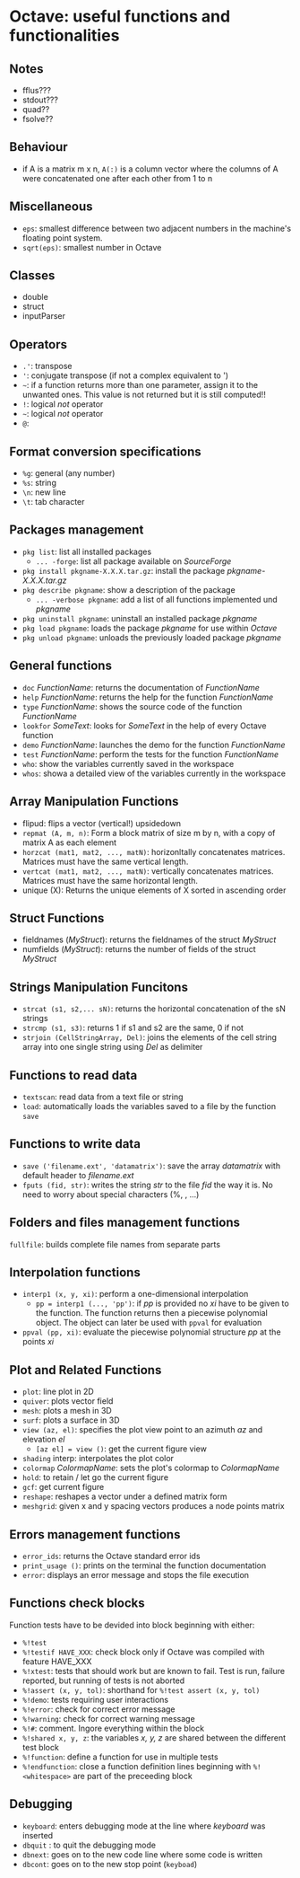 # Octave: useful functions and functionalities


## Notes
* fflus???
* stdout???
* quad??
* fsolve??

## Behaviour
* if A is a matrix m x n, ``A(:)`` is a column vector where the columns of A were concatenated one after each other from 1 to n

## Miscellaneous
* ``eps``: smallest difference between two adjacent numbers in the machine's floating point system.
* ``sqrt(eps)``: smallest number in Octave

## Classes
* double
* struct
* inputParser

## Operators
* ``.'``: transpose
* ``'``: conjugate transpose (if not a complex equivalent to ')
* ``~``: if a function returns more than one parameter, assign it to the unwanted ones. This value is not returned but it is still computed!!
* ``!``: logical _not_ operator
* ``~``: logical _not_ operator
* ``@``:

## Format conversion specifications
* ``%g``: general (any number)
* ``%s``: string
* ``\n``: new line
* ``\t``: tab character

## Packages management
* ``pkg list``: list all installed packages
    - ``... -forge``: list all package available on _SourceForge_
* ``pkg install pkgname-X.X.X.tar.gz``: install the package _pkgname-X.X.X.tar.gz_
* ``pkg describe pkgname``: show a description of the package
    - ``... -verbose pkgname``: add a list of all functions implemented und _pkgname_
* ``pkg uninstall pkgname``: uninstall an installed package _pkgname_
* ``pkg load pkgname``: loads the package _pkgname_ for use within _Octave_
* ``pkg unload pkgname``: unloads the previously loaded package _pkgname_

## General functions
* ``doc`` _FunctionName_: returns the documentation of _FunctionName_
* ``help`` _FunctionName_: returns the help for the function _FunctionName_
* ``type`` _FunctionName_: shows the source code of the function _FunctionName_
* ``lookfor`` _SomeText_: looks for _SomeText_ in the help of every Octave function
* ``demo`` _FunctionName_: launches the demo for the function _FunctionName_
* ``test`` _FunctionName_: perform the tests for the function _FunctionName_
* ``who``: show the variables currently saved in the workspace
* ``whos``: showa a detailed view of the variables currently in the workspace

## Array Manipulation Functions
* flipud: flips a vector (vertical!) upsidedown
* ``repmat (A, m, n)``: Form a block matrix of size m by n, with a copy of matrix A as each element
* ``horzcat (mat1, mat2, ..., matN)``: horizonltally concatenates matrices. Matrices must have the same vertical length.
* ``vertcat (mat1, mat2, ..., matN)``: vertically concatenates matrices. Matrices must have the same horizontal length.
* unique (X): Returns the unique elements of X sorted in ascending order

## Struct Functions
* fieldnames (_MyStruct_): returns the fieldnames of the struct _MyStruct_
* numfields (_MyStruct_): returns the number of fields of the struct _MyStruct_

## Strings Manipulation Funcitons
* ``strcat (s1, s2,... sN)``: returns the horizontal concatenation of the sN strings
* ``strcmp (s1, s3)``: returns 1 if s1 and s2 are the same, 0 if not
* ``strjoin (CellStringArray, Del)``: joins the elements of the cell string array into one single string using _Del_ as delimiter

## Functions to read data
* ``textscan``: read data from a text file or string
* ``load``: automatically loads the variables saved to a file by the function ``save``

## Functions to write data
* ``save ('filename.ext', 'datamatrix')``: save the array _datamatrix_ with default header to _filename.ext_
* ``fputs (fid, str)``: writes the string _str_ to the file _fid_ the way it is. No need to worry about special characters (%, \, ...)

## Folders and files management functions
``fullfile``: builds complete file names from separate parts

## Interpolation functions
* ``interp1 (x, y, xi)``: perform a one-dimensional interpolation
    - ``pp = interp1 (..., 'pp')``: if _pp_ is provided no _xi_ have to be given to the function. The function returns then a piecewise polynomial object. The object can later be used with ``ppval`` for evaluation
* ``ppval (pp, xi)``: evaluate the piecewise polynomial structure _pp_ at the points _xi_

## Plot and Related Functions
* ``plot``: line plot in 2D
* ``quiver``: plots vector field
* ``mesh``: plots a mesh in 3D
* ``surf``: plots a surface in 3D
* ``view (az, el)``: specifies the plot view point to an azimuth _az_ and elevation _el_
    * ``[az el] = view ()``: get the current figure view
* ``shading`` interp: interpolates the plot color
* ``colormap`` _ColormapName_: sets the plot's colormap to _ColormapName_
* ``hold``: to retain / let go the current figure
* ``gcf``: get current figure
* ``reshape``: reshapes a vector under a defined matrix form
* ``meshgrid``: given x and y spacing vectors produces a node points matrix

## Errors management functions
* ``error_ids``: returns the Octave standard error ids
* ``print_usage ()``: prints on the terminal the function documentation
* ``error``: displays an error message and stops the file execution

## Functions check blocks
Function tests have to be devided into block beginning with either:
* ``%!test``
* ``%!testif HAVE_XXX``: check block only if Octave was compiled with feature HAVE_XXX
* ``%!xtest``: tests that should work but are known to fail. Test is run, failure reported, but running of tests is not aborted
* ``%!assert (x, y, tol)``: shorthand for ``%!test assert (x, y, tol)``
* ``%!demo``: tests requiring user interactions
* ``%!error``: check for correct error message
* ``%!warning``: check for correct warning message
* ``%!#``: comment. Ingore everything within the block
* ``%!shared x, y, z``: the variables _x, y, z_ are shared between the different test block
* ``%!function``: define a function for use in multiple tests 
* ``%!endfunction``: close a function definition lines beginning with ``%!<whitespace>`` are part of the preceeding block

## Debugging
* ``keyboard``: enters debugging mode at the line where _keyboard_ was inserted
* ``dbquit`` : to quit the debugging mode
* ``dbnext``: goes on to the new code line where some code is written
* ``dbcont``: goes on to the new stop point (``keyboad``)


